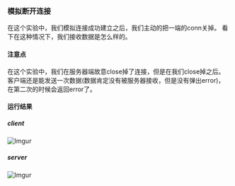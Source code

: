 ### 模拟断开连接
在这个实验中，我们模拟连接成功建立之后，我们主动的把一端的conn关掉。
看下在这种情况下，我们接收数据是怎么样的。

#### 注意点
在这个实验中，我们在服务器端故意close掉了连接，但是在我们close掉之后。
客户端还是能发送一次数据(数据肯定没有被服务器接收，但是没有弹出error)，在第二次的时候会返回error了。

#### 运行结果
##### client
![Imgur](http://i.imgur.com/6vEsPoC.png)

##### server
![Imgur](http://i.imgur.com/XzICG9X.png)